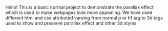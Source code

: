 Hello! This is a basic normal project to demonstrate the parallax effect which is used to make webpages look more appealing.
We have used different html and css attributed varying from normal p or h1 tag to 3d tags used to show and preserve parallax effect and other 3d styles.
